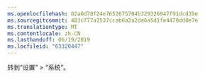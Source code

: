 ```yaml
---
ms.openlocfilehash: 02a0d78f24e7652675704b329326047f91dcd39e
ms.sourcegitcommit: 483c777a1537ccab6a2a2da6a5d1fe4470dd0e7e
ms.translationtype: MT
ms.contentlocale: zh-CN
ms.lasthandoff: 06/19/2019
ms.locfileid: "63320447"
---
```

转到“设置” > “系统”。